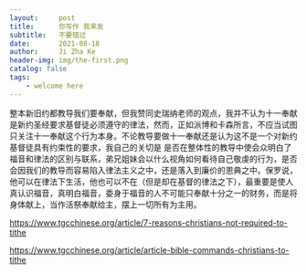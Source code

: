 ```yaml
---
layout:     post
title:      你写作 我来发
subtitle:   不要错过
date:       2021-08-18
author:     Ji Zha Ke
header-img: img/the-first.png
catalog: false
tags:
    - welcome here
---
```


整本新旧约都教导我们要奉献，但我赞同史瑞纳老师的观点，我并不认为十一奉献是新约圣经要求基督徒必须遵守的律法，然而，正如派博和卡森所言，不应当试图只关注十一奉献这个行为本身。不论教导要做十一奉献还是认为这不是一个对新约基督徒具有约束性的要求，我自己的关切是 是否在整体性的教导中使会众明白了福音和律法的区别与联系，弟兄姐妹会以什么视角如何看待自己敬虔的行为，是否会因我们的教导而容易陷入律法主义之中，还是落入到廉价的恩典之中。保罗说，他可以在律法下生活，他也可以不在（但是却在基督的律法之下），最重要是使人真认识福音，真明白福音，委身于福音的人不可能只奉献十分之一的财务，而是将身体献上，当作活祭奉献给主，摆上一切所有为主用。

https://www.tgcchinese.org/article/7-reasons-christians-not-required-to-tithe

https://www.tgcchinese.org/article/article-bible-commands-christians-to-tithe
